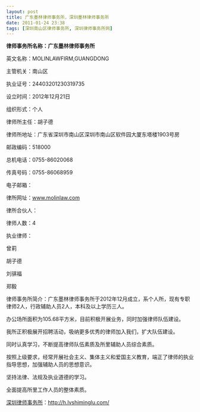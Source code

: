 ```yaml
---
layout: post
title: 广东墨林律师事务所，深圳墨林律师事务所
date: 2011-01-24 23:38
tags: [深圳南山区律师事务所, 深圳律师事务所网]
---
```

<strong>律师事务所名称：广东墨林律师事务所</strong>

英文名称：MOLINLAWFIRM,GUANGDONG

主管机关：南山区

执业证号：24403201230319735

设立时间：2012年12月21日

组织形式：个人

律师所主任：胡子德

律师所地址：广东省深圳市南山区深圳市南山区软件园大厦东塔楼1903号房

邮政编码：518000

总机电话：0755-86020068

传真号码：0755-86068959

电子邮箱：

律所网址：www.molinlaw.com

律所合伙人：

律师人数：4

执业律师：

曾莉

胡子德

刘骐福

郑毅

律师事务所简介：广东墨林律师事务所于2012年12月成立，系个人所，现有专职律师2人，行政辅助人员2人，本科及以上学历三人。

办公场所面积为105.68平方米，目前积极开展业务，同时加强律师队伍建设。

我所正积极展开招聘活动，吸纳更多优秀的律师加入我们，扩大队伍建设。

同时认真学习，不断提高律师队伍素质及所里辅助人员综合素质。

按照上级要求，经常开展社会主义、集体主义和爱国主义教育，端正了律师的执业指导思想，加强辅助人员的思想意识。

坚持法律、法规及执业道德的学习。

全面提高所里工作人员的整体素质。



<a href="http://h.lvshiminglu.com/">深圳律师事务所</a>：<a href="http://h.lvshiminglu.com/">http://h.lvshiminglu.com/</a>

